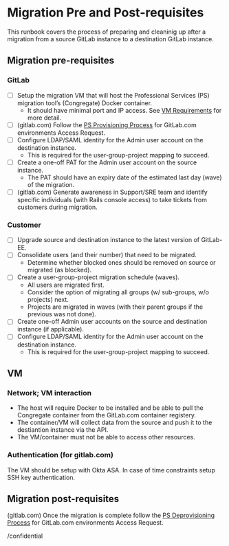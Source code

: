 <!-- 
    Copy the contents of this runbook into an issue when running through migrtion prerequisites.
    Post the link to the issue on the Slack channel dedicated to this migration. 
-->

# <customer name> Migration Pre and Post-requisites

This runbook covers the process of preparing and cleaninig up after a migration from a source GitLab instance to a destination GitLab instance.

## Migration pre-requisites

<!--
    Specify the migration period

    3:00PM 2020-09-07 - 3:00AM 2020-09-15
-->

### GitLab

* [ ] Setup the migration VM that will host the Professional Services (PS) migration tool’s (Congregate) Docker container.
  * It should have minimal port and IP access. See [VM Requirements](#VM) for more detail.
* [ ] (gitlab.com) Follow the [PS Provisioning Process](https://gitlab.com/gitlab-com/business-ops/team-member-enablement/runbooks/-/blob/master/it_operations/GitLab_com_environment_(PRD,DEV,STG)access_requests.md#provisioning-process) for GitLab.com environments Access Request.
* [ ] Configure LDAP/SAML identity for the Admin user account on the destination instance.
  * This is required for the user-group-project mapping to succeed.
* [ ] Create a one-off PAT for the Admin user account on the source instance.
  * The PAT should have an expiry date of the estimated last day (wave) of the migration.
* [ ] (gitlab.com) Generate awareness in Support/SRE team and identify specific individuals (with Rails console access) to take tickets from customers during migration.

### Customer

* [ ] Upgrade source and destination instance to the latest version of GitLab-EE.
* [ ] Consolidate users (and their number) that need to be migrated.
  * Determine whether blocked ones should be removed on source or migrated (as blocked).
* [ ] Create a user-group-project migration schedule (waves).
  * All users are migrated first.
  * Consider the option of migrating all groups (w/ sub-groups, w/o projects) next.
  * Projects are migrated in waves (with their parent groups if the previous was not done).
* [ ] Create one-off Admin user accounts on the source and destination instance (if applicable).
* [ ] Configure LDAP/SAML identity for the Admin user account on the destination instance.
  * This is required for the user-group-project mapping to succeed.

## VM

<!--
    Provide the VM details

    OS: Ubuntu 18.04 or similar

    N1 Instance (for gitlab.com)

    * 8 vCPU
    * 16GB memory (2GB/vCPU)
    * 200GB storage - SSD
-->

### Network; VM interaction

<!--
    Copy the following table to determine port and IP access

    | Host                    | Protocol | Port(s)                     |
    | ----------------------- | -------- | --------------------------- |
    | [source-hostname]       | TCP      | 443                         |
    | [destination-hostname]  | TCP      | 443                         |
    | [source-registry]       | TCP      | [port]                      |
    | [destination-registry>  | TCP      | [port] (443 for gitlab.com) |
    | [local-ip] (gitlab.com) | TCP      | 22                          |
-->

* The host will require Docker to be installed and be able to pull the Congregate container from the GitLab.com container registery.
* The container/VM will collect data from the source and push it to the destiantion instance via the API.
* The VM/container must not be able to access other resources.

### Authentication (for gitlab.com)

The VM should be setup with Okta ASA. In case of time constraints setup SSH key authentication.

## Migration post-requisites

(gitlab.com) Once the migration is complete follow the [PS Deprovisioning Process](https://gitlab.com/gitlab-com/business-ops/team-member-enablement/runbooks/-/blob/master/it_operations/GitLab_com_environment_(PRD,DEV,STG)access_requests.md#deprovisioning-process) for GitLab.com environments Access Request.

/confidential
